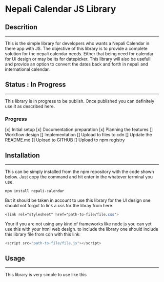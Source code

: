 # Nepali Calendar JS Library

## Descrition

---

This is the simple library for developers who wants a Nepali Calendar in there app with JS. The objective of this library is to provide a complete solution for the nepali calendar needs. Either that being need for calendar for UI design or may be its for datepicker. This library will also be usefull and provide an option to convert the dates back and forth in nepali and international calendar.

## Status : In Progress

---

This library is in progress to be publish. Once published you can definitely use it as described here.

### Progress

[x] Initial setup
[x] Documentation preparation
[x] Planning the features
[] Workflow design
[] Implementation
[] Upload to files to cdn
[] Update the README.md
[] Upload to GITHUB
[] Upload to npm registry

## Installation

---

This can be simply installed from the npm repository with the code shown below. Just copy the command and hit enter in the whatever terminal you use.

```bash
npm install nepali-calendar
```

But it should be taken in account to use this library for the UI design one should not forgot to link a css for the libray from here.

```css
<link rel="stylesheet" href="path-to-file/file.css">
```

Your if you are not using any kind of frameworks like node js you can yet use this with your html web design. to include the library one should include this library file from cdn with this link:

```javascript
<script src="path-to-file/file.js"></script>
```

## Usage

---

This library is very simple to use like this

```javascript

```
